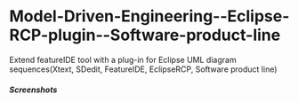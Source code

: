 Model-Driven-Engineering--Eclipse-RCP-plugin--Software-product-line
===================================================================

Extend featureIDE tool with a plug-in for Eclipse UML diagram sequences(Xtext, SDedit, FeatureIDE, EclipseRCP, Software product line)

##### Screenshots
